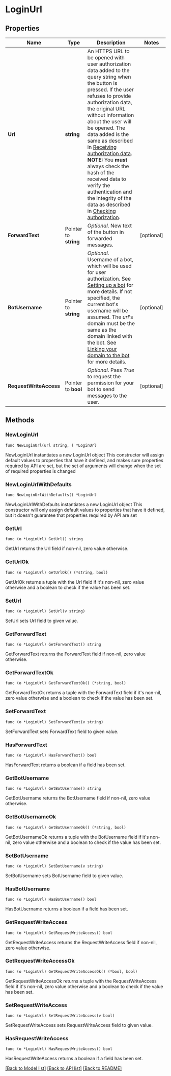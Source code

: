 # LoginUrl

## Properties

Name | Type | Description | Notes
------------ | ------------- | ------------- | -------------
**Url** | **string** | An HTTPS URL to be opened with user authorization data added to the query string when the button is pressed. If the user refuses to provide authorization data, the original URL without information about the user will be opened. The data added is the same as described in [Receiving authorization data](https://core.telegram.org/widgets/login#receiving-authorization-data).    **NOTE:** You **must** always check the hash of the received data to verify the authentication and the integrity of the data as described in [Checking authorization](https://core.telegram.org/widgets/login#checking-authorization). | 
**ForwardText** | Pointer to **string** | *Optional*. New text of the button in forwarded messages. | [optional] 
**BotUsername** | Pointer to **string** | *Optional*. Username of a bot, which will be used for user authorization. See [Setting up a bot](https://core.telegram.org/widgets/login#setting-up-a-bot) for more details. If not specified, the current bot&#39;s username will be assumed. The *url*&#39;s domain must be the same as the domain linked with the bot. See [Linking your domain to the bot](https://core.telegram.org/widgets/login#linking-your-domain-to-the-bot) for more details. | [optional] 
**RequestWriteAccess** | Pointer to **bool** | *Optional*. Pass *True* to request the permission for your bot to send messages to the user. | [optional] 

## Methods

### NewLoginUrl

`func NewLoginUrl(url string, ) *LoginUrl`

NewLoginUrl instantiates a new LoginUrl object
This constructor will assign default values to properties that have it defined,
and makes sure properties required by API are set, but the set of arguments
will change when the set of required properties is changed

### NewLoginUrlWithDefaults

`func NewLoginUrlWithDefaults() *LoginUrl`

NewLoginUrlWithDefaults instantiates a new LoginUrl object
This constructor will only assign default values to properties that have it defined,
but it doesn't guarantee that properties required by API are set

### GetUrl

`func (o *LoginUrl) GetUrl() string`

GetUrl returns the Url field if non-nil, zero value otherwise.

### GetUrlOk

`func (o *LoginUrl) GetUrlOk() (*string, bool)`

GetUrlOk returns a tuple with the Url field if it's non-nil, zero value otherwise
and a boolean to check if the value has been set.

### SetUrl

`func (o *LoginUrl) SetUrl(v string)`

SetUrl sets Url field to given value.


### GetForwardText

`func (o *LoginUrl) GetForwardText() string`

GetForwardText returns the ForwardText field if non-nil, zero value otherwise.

### GetForwardTextOk

`func (o *LoginUrl) GetForwardTextOk() (*string, bool)`

GetForwardTextOk returns a tuple with the ForwardText field if it's non-nil, zero value otherwise
and a boolean to check if the value has been set.

### SetForwardText

`func (o *LoginUrl) SetForwardText(v string)`

SetForwardText sets ForwardText field to given value.

### HasForwardText

`func (o *LoginUrl) HasForwardText() bool`

HasForwardText returns a boolean if a field has been set.

### GetBotUsername

`func (o *LoginUrl) GetBotUsername() string`

GetBotUsername returns the BotUsername field if non-nil, zero value otherwise.

### GetBotUsernameOk

`func (o *LoginUrl) GetBotUsernameOk() (*string, bool)`

GetBotUsernameOk returns a tuple with the BotUsername field if it's non-nil, zero value otherwise
and a boolean to check if the value has been set.

### SetBotUsername

`func (o *LoginUrl) SetBotUsername(v string)`

SetBotUsername sets BotUsername field to given value.

### HasBotUsername

`func (o *LoginUrl) HasBotUsername() bool`

HasBotUsername returns a boolean if a field has been set.

### GetRequestWriteAccess

`func (o *LoginUrl) GetRequestWriteAccess() bool`

GetRequestWriteAccess returns the RequestWriteAccess field if non-nil, zero value otherwise.

### GetRequestWriteAccessOk

`func (o *LoginUrl) GetRequestWriteAccessOk() (*bool, bool)`

GetRequestWriteAccessOk returns a tuple with the RequestWriteAccess field if it's non-nil, zero value otherwise
and a boolean to check if the value has been set.

### SetRequestWriteAccess

`func (o *LoginUrl) SetRequestWriteAccess(v bool)`

SetRequestWriteAccess sets RequestWriteAccess field to given value.

### HasRequestWriteAccess

`func (o *LoginUrl) HasRequestWriteAccess() bool`

HasRequestWriteAccess returns a boolean if a field has been set.


[[Back to Model list]](../README.md#documentation-for-models) [[Back to API list]](../README.md#documentation-for-api-endpoints) [[Back to README]](../README.md)


